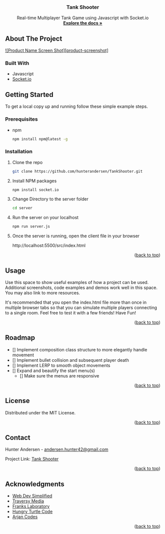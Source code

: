 <!-- PROJECT LOGO -->
<br />
<div align="center">
  <a href="https://github.com/hunterandersen/TankShooter">
  </a>

<h3 align="center">Tank Shooter</h3>
  <p align="center">
    Real-time Multiplayer Tank Game using Javascript with Socket.io
    <br />
    <a href="https://github.com/hunterandersen/TankShooter"><strong>Explore the docs »</strong></a>
    <br />
  </p>
</div>

<!-- ABOUT THE PROJECT -->
## About The Project

[![Product Name Screen Shot][product-screenshot]](https://example.com)


### Built With
* Javascript
* [Socket.io](https://socket.io)

<!-- GETTING STARTED -->
## Getting Started

To get a local copy up and running follow these simple example steps.

### Prerequisites

* npm
  ```sh
  npm install npm@latest -g
  ```

### Installation

1. Clone the repo
   ```sh
   git clone https://github.com/hunterandersen/TankShooter.git
   ```
2. Install NPM packages
   ```sh
   npm install socket.io
   ```
3. Change Directory to the server folder
    ```sh
    cd server
    ```
4. Run the server on your localhost
    ```sh
    npm run server.js
    ```
5. Once the server is running, open the client file in your browser

    http://localhost:5500/src/index.html

<p align="right">(<a href="#top">back to top</a>)</p>



<!-- USAGE EXAMPLES -->
## Usage

Use this space to show useful examples of how a project can be used. Additional screenshots, code examples and demos work well in this space. You may also link to more resources.

It's recommended that you open the index.html file more than once in multiple browser tabs so that you can simulate multiple players connecting to a single room.
Feel free to test it with a few friends! Have Fun!

<p align="right">(<a href="#top">back to top</a>)</p>

<!-- ROADMAP -->
## Roadmap

- [] Implement composition class structure to more elegantly handle movement
- [] Implement bullet collision and subsequent player death
- [] Implement LERP to smooth object movements
- [] Expand and beautify the start menu(s)
    - [] Make sure the menus are responsive

<p align="right">(<a href="#top">back to top</a>)</p>

<!-- LICENSE -->
## License

Distributed under the MIT License.

<p align="right">(<a href="#top">back to top</a>)</p>

<!-- CONTACT -->
## Contact

Hunter Andersen - andersen.hunter42@gmail.com

Project Link: [Tank Shooter](https://github.com/hunterandersen/TankShooter)

<p align="right">(<a href="#top">back to top</a>)</p>


<!-- ACKNOWLEDGMENTS -->
## Acknowledgments

* [Web Dev Simplified](https://www.youtube.com/c/WebDevSimplified)
* [Traversy Media](https://www.youtube.com/c/TraversyMedia)
* [Franks Laboratory](https://www.youtube.com/channel/UCEqc149iR-ALYkGM6TG-7vQ)
* [Hungry Turtle Code](https://www.youtube.com/channel/UC7Vxnf06GP6w42Lg3TQLXSw)
* [Arjan Codes](https://www.youtube.com/c/ArjanCodes)

<p align="right">(<a href="#top">back to top</a>)</p>
